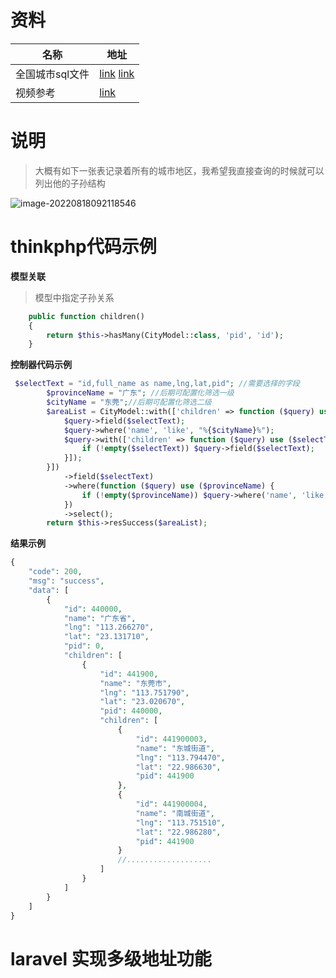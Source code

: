 # 资料

| 名称            | 地址                                                         |
| --------------- | ------------------------------------------------------------ |
| 全国城市sql文件 | [link](https://www.aliyundrive.com/s/ddyBnb8YTjA)  [link](https://area.site/china) |
| 视频参考        | [link](https://www.bilibili.com/video/BV1Fp4y1b7eo?p=50&vd_source=7e2da9cd24687b8e4931e62248cb1ed4) |

#  说明

> 大概有如下一张表记录着所有的城市地区，我希望我直接查询的时候就可以列出他的子孙结构

![image-20220818092118546](https://yaoliuyang-blog-images.oss-cn-beijing.aliyuncs.com/blogImages/image-20220818092118546.png)

# thinkphp代码示例

**模型关联**

> 模型中指定子孙关系

```php
    public function children()
    {
        return $this->hasMany(CityModel::class, 'pid', 'id');
    }
```

**控制器代码示例**

```php
 $selectText = "id,full_name as name,lng,lat,pid"; //需要选择的字段
        $provinceName = "广东"; //后期可配置化筛选一级
        $cityName = "东莞";//后期可配置化筛选二级
        $areaList = CityModel::with(['children' => function ($query) use ($selectText, $cityName) {
            $query->field($selectText);
            $query->where('name', 'like', "%{$cityName}%");
            $query->with(['children' => function ($query) use ($selectText) {
                if (!empty($selectText)) $query->field($selectText);
            }]);
        }])
            ->field($selectText)
            ->where(function ($query) use ($provinceName) {
                if (!empty($provinceName)) $query->where('name', 'like', "%{$provinceName}%");
            })
            ->select();
        return $this->resSuccess($areaList);
```

**结果示例**

```php
{
    "code": 200,
    "msg": "success",
    "data": [
        {
            "id": 440000,
            "name": "广东省",
            "lng": "113.266270",
            "lat": "23.131710",
            "pid": 0,
            "children": [
                {
                    "id": 441900,
                    "name": "东莞市",
                    "lng": "113.751790",
                    "lat": "23.020670",
                    "pid": 440000,
                    "children": [
                        {
                            "id": 441900003,
                            "name": "东城街道",
                            "lng": "113.794470",
                            "lat": "22.986630",
                            "pid": 441900
                        },
                        {
                            "id": 441900004,
                            "name": "南城街道",
                            "lng": "113.751510",
                            "lat": "22.986280",
                            "pid": 441900
                        }
                        //...................
                    ]
                }
            ]
        }
    ]
}
```

# laravel 实现多级地址功能

